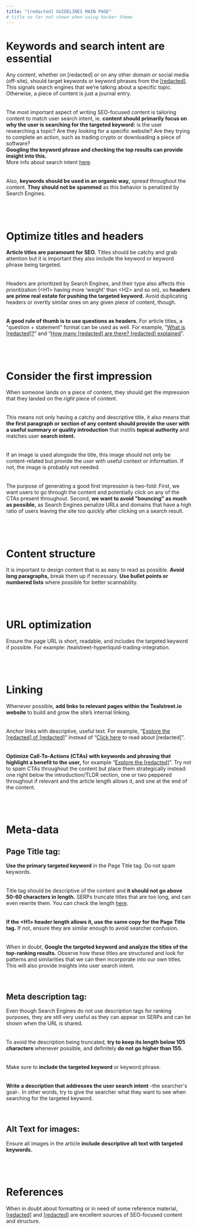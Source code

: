 ```yaml
---
title: "[redacted] GUIDELINES MAIN PAGE" 
# title so far not shown when using hacker theme
---
```


# Keywords and search intent are essential
Any content, whether on [redacted] or on any other domain or social media (off-site), should target keywords or keyword phrases from the [[redacted]](https://www.google.com/). This signals search engines that we’re talking about a specific topic. Otherwise, a piece of content is just a journal entry.
<br/>
<br/>
<br/>
The most important aspect of writing SEO-focused content is tailoring content to match user search intent, ie. **content should primarily focus on why the user is searching for the targeted keyword:** is the user researching a topic? Are they looking for a specific website? Are they trying to complete an action, such as trading crypto or downloading a piece of software?  
**Googling the keyword phrase and checking the top results can provide insight into this.**  
More info about search intent [here](https://www.google.com/).
<br/>
<br/>
<br/>
Also, **keywords should be used in an organic way,** spread throughout the content. **They should not be spammed** as this behavior is penalized by Search Engines.
<br/>
<br/>
<br/>
<br/>
# Optimize titles and headers
**Article titles are paramount for SEO.** Titles should be catchy and grab attention but it is important they also include the keyword or keyword phrase being targeted.
<br/>
<br/>
<br/>
Headers are prioritized by Search Engines, and their type also affects this prioritization (\<H1\> having more 'weight' than \<H2\> and so on), so **headers are prime real estate for pushing the targeted keyword.** 
Avoid duplicating headers or overtly similar ones on any given piece of content, though.
<br/>
<br/>
<br/>
**A good rule of thumb is to use questions as headers.** For article titles, a "question + statement" format can be used as well. For example, “[What is [redacted]?](https://www.google.com/)” and “[How many [redacted] are there? [redacted] explained](https://www.google.com/)”.
<br/>
<br/>
<br/>
<br/>
# Consider the first impression
When someone lands on a piece of content, they should get the impression that they landed on the *right* piece of content.
<br/>
<br/>
<br/>
This means not only having a catchy and descriptive title, it also means that **the first paragraph or section of any content should provide the user with a useful summary or quality introduction** that instills **topical authority** and matches user **search intent.**
<br/>
<br/>
<br/>
If an image is used alongside the title, this image should not only be content-related but provide the user with useful context or information. If not, the image is probably not needed.
<br/>
<br/>
<br/>
The purpose of generating a good first impression is two-fold:
First, we want users to go through the content and potentially click on any of the CTAs present throughout.
Second, **we want to avoid "bouncing" as much as possible,** as Search Engines penalize URLs and domains that have a high ratio of users leaving the site too quickly after clicking on a search result.
<br/>
<br/>
<br/>
<br/>
# Content structure
It is important to design content that is as easy to read as possible. **Avoid long paragraphs,** break them up if necessary. **Use bullet points or numbered lists** where possible for better scannability.
<br/>
<br/>
<br/>
<br/>
# URL optimization
Ensure the page URL is short, readable, and includes the targeted keyword if possible. For example: /tealstreet-hyperliquid-trading-integration.
<br/>
<br/>
<br/>
<br/>
# Linking
Whenever possible, **add links to relevant pages within the Tealstreet.io website** to build and grow the site’s internal linking.
<br/>
<br/>
<br/>
Anchor links with descriptive, useful text. For example, “[Explore the [redacted] of [redacted]](https://www.google.com/)” Instead of “[Click here](https://www.google.com/) to read about [redacted]”.
<br/>
<br/>
<br/>
**Optimize Call-To-Actions (CTAs) with keywords and phrasing that highlight a benefit to the user,** for example “[Explore the [redacted]](https://www.google.com/)”. Try not to spam CTAs throughout the content but place them strategically instead: one right below the introduction/TLDR section, one or two peppered throughout if relevant and the article length allows it, and one at the end of the content.
<br/>
<br/>
<br/>
<br/>
# Meta-data
## Page Title tag:
**Use the primary targeted keyword** in the Page Title tag. Do not spam keywords.
<br/>
<br/>
<br/>
Title tag should be descriptive of the content and **it should not go above 50-60 characters in length.** SERPs truncate titles that are too long, and can even rewrite them. You can check the length [here](https://metatags.io/).
<br/>
<br/>
<br/>
**If the \<H1\> header length allows it, use the same copy for the Page Title tag.** If not, ensure they are similar enough to avoid searcher confusion.
<br/>
<br/>
<br/>
When in doubt, **Google the targeted keyword and analyze the titles of the top-ranking results.** Observe how these titles are structured and look for patterns and similarities that we can then incorporate into our own titles. 
This will also provide insights into user search intent.
<br/>
<br/>
<br/>
## Meta description tag:
Even though Search Engines do not use description tags for ranking purposes, they are still very useful as they can appear on SERPs and can be shown when the URL is shared.
<br/>
<br/>
<br/>
To avoid the description being truncated, **try to keep its length below 105 characters** whenever possible, and definitely **do not go higher than 155.**
<br/>
<br/>
<br/>
Make sure to **include the targeted keyword** or keyword phrase.
<br/>
<br/>
<br/>
**Write a description that addresses the user search intent** -the searcher's goal-. In other words, try to give the searcher what they want to see when searching for the targeted keyword.
<br/>
<br/>
<br/>
## Alt Text for images:
Ensure all images in the article **include descriptive alt text with targeted keywords.**
<br/>
<br/>
<br/>
<br/>
# References
When in doubt about formatting or in need of some reference material, [[redacted]](https://www.google.com/) and [[redacted]](https://www.google.com/) are excellent sources of SEO-focused content and structure.
